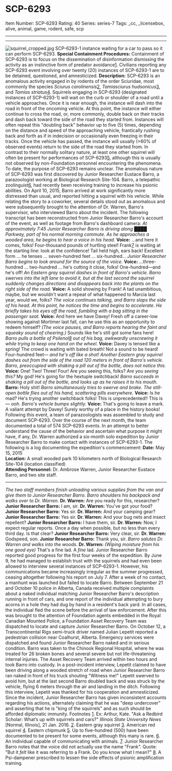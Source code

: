 # SCP-6293
Item Number: SCP-6293
Rating: 40
Series: series-7
Tags: _cc, _licensebox, alive, animal, game, rodent, safe, scp

---

* * *
![squirrel_cropped.jpg](https://scp-wiki.wdfiles.com/local--files/scp-6293/squirrel_cropped.jpg)
SCP-6293-1 instance waiting for a car to pass so it can perform SCP-6293.
**Special Containment Procedures:** Containment of SCP-6293 is to focus on the dissemination of disinformation dismissing the activity as an instinctive form of predator avoidance[1](javascript:;). Civilians reporting any SCP-6293 event involving over twenty (20) instances of SCP-6293-1 are to be detained, questioned, and amnesticized.
**Description:** SCP-6293 is an anomalous activity engaged in by rodents of the order Sciuridae, most commonly the species _Sciurus carolinensis_[2](javascript:;), _Tamiasciurus hudsonicus_[3](javascript:;), and _Tamias striatus_[4](javascript:;).
Squirrels engaging in SCP-6293 (designated instances of SCP-6293-1) will wait on the curb or shoulder of a road until a vehicle approaches. Once it is near enough, the instance will dash into the road in front of the oncoming vehicle. At this point, the instance will either continue to cross the road, or, more commonly, double back on their tracks and dash back toward the side of the road they started from. Instances will often repeat this "doubling back" behavior up to five (5) times, depending on the distance and speed of the approaching vehicle, frantically rushing back and forth as if in indecision or occasionally even freezing in their tracks. Once the vehicle has passed, the instance will usually (>60% of observed events) return to the side of the road they started from.
In contrast to their normally solitary nature, at least one other squirrel will often be present for performances of SCP-6293[5](javascript:;), although this is usually not observed by non-Foundation personnel encountering the phenomena.
To date, the purpose of SCP-6293 remains unclear.
The anomalous nature of SCP-6293 was first discovered by Junior Researcher Eustace Barro, a parazoologist working at Biological Research Site-104. Barro, a telepathic zoolinguist[6](javascript:;), had recently been receiving training to increase his psionic abilities. On April 10, 2015, Barro arrived at work significantly more distressed than usual, and reported hitting a squirrel with his vehicle. While relating the story to a coworker, several details stood out as anomalous and were subsequently brought to the attention of Dr. Warren, Barro's supervisor, who interviewed Barro about the incident.
The following transcript has been reconstructed from Junior Researcher Barro's account of the event, as well as footage from Barro's dashboard camera:
_At approximately 7:45 Junior Researcher Barro is driving along ████ Parkway, part of his normal morning commute. As he approaches a wooded area, he begins to hear a voice in his head._
**Voice:** …and here it comes, folks! Four-thousand pounds of hurtling steel! Frank[7](javascript:;) is waiting at the starting line: look at the confidence! Tail held high, ears back! Excellent form … he tenses … seven-hundred feet … six-hundred…
_Junior Researcher Barro begins to look around for the source of the voice._
**Voice:** …three-hundred … two-hundred … he's cutting it close, folks! One-hundred—and he's off!
_An Eastern gray squirrel dashes in front of Barro's vehicle. Barro swerves into the left lane to avoid it, but at the last second the squirrel suddenly changes directions and disappears back into the plants on the right side of the road._
**Voice:** A solid showing by Frank! A tad unambitious, maybe, but we wouldn't want a repeat of what happened to Marcia last year, would we, folks?
_The voice continues talking, and Barro slaps the side of his head. At this point, he notices the time and begins to accelerate. He briefly takes his eyes off the road, fumbling with a bag sitting in the passenger seat._
**Voice:** And here we have Davey! Fresh off a career-low showing against Mortimer last fall, can he use this as an opportunity to redeem himself? _(The voice pauses, and Barro reports hearing the faint and squeaky sound of cheering.)_ Sounds like he's still got some fans here!
_Barro pulls a bottle of Psilenol[8](javascript:;) out of his bag, awkwardly unscrewing it while trying to keep one hand on the wheel._
**Voice:** Davey is tensed like a spring! The crowd is waiting with bated breath! Not a sound to be heard! Four-hundred feet— _and he's off like a shot!_
_Another Eastern gray squirrel dashes out from the side of the road 120 meters in front of Barro's vehicle. Barro, preoccupied with shaking a pill out of the bottle, does not notice this._
**Voice:** One! Two! Three! Four! Are you seeing this, folks? _Are you seeing this?_ My god! He's going for the hextuple switchback!
_Barro succeeds in shaking a pill out of the bottle, and looks up as he raises it to his mouth._
**Barro:** Holy shit!
_Barro simultaneously tries to swerve and brake. The still-open bottle flies out of his hand, scattering pills everywhere._
**Voice:** Is he mad? He's trying another switchback folks! This is unprecedented!! This is— _ooh_.
_Barro's vehicle bumps slightly._
**Voice:** That's going to leave a mark. A valiant attempt by Davey! Surely worthy of a place in the history books!
Following this event, a team of parazoologists was assembled to study and document SCP-6293. Over the course of the next month, the team documented a total of 574 SCP-6293 events. In an attempt to better understand the cause of the behavior and ascertain what purpose it might have, if any, Dr. Warren authorized a six-month solo expedition by Junior Researcher Barro to make contact with instances of SCP-6293-1. The following is a log documenting the expedition's commencement:
**Date:** May 15, 2015  
**Location:** A small wooded park 10 kilometers north of Biological Research Site-104 (location classified)  
**Attending Personnel:** Dr. Ambrose Warren, Junior Researcher Eustace Barro, and two site staff.
* * *
_The two staff members finish unloading various supplies from the van and give them to Junior Researcher Barro. Barro shoulders his backpack and walks over to Dr. Warren._
**Dr. Warren:** Are you ready for this, researcher?
**Junior Researcher Barro:** I am, sir.
**Dr. Warren:** You've got your food?
**Junior Researcher Barro:** Yes sir.
**Dr. Warren:** And your camping gear?
**Junior Researcher Barro:** Yes sir.
**Dr. Warren:** And your bug nets and insect repellent?
**Junior Researcher Barro:** I have them, sir.
**Dr. Warren:** Now, I expect regular reports. Once a day when possible, but no less than every third day. Is that clear?
**Junior Researcher Barro:** Very clear, sir.
**Dr. Warren:** Godspeed, son.
**Junior Researcher Barro:** Thank you, sir.
_Barro salutes Dr. Warren and walks into the woods._
**Dr. Warren:** _(Wiping moisture from his one good eye)_ That's a fine lad. A _fine_ lad.
Junior Researcher Barro reported good progress for the first four weeks of the expedition. By June 9, he had managed to establish trust with the squirrels and had even been allowed to interview several instances of SCP-6293-1. However, his communications became increasingly irregular as the summer progressed, ceasing altogether following his report on July 7. After a week of no contact, a manhunt was launched but failed to locate Barro.
Between September 21 and October 10 police in Alberta, Canada received multiple complaints about a naked individual matching Junior Researcher Barro's description running in front of cars, and one report of the individual attempting to bury acorns in a hole they had dug by hand in a resident's back yard. In all cases, the individual fled the scene before the arrival of law enforcement. After this was brought to the attention of Foundation agents embedded in the Royal Canadian Mounted Police, a Foundation Asset Recovery Team was dispatched to locate and capture Junior Researcher Barro.
On October 12, a Transcontinental Rigs semi-truck driver named Julian Lepetit reported a pedestrian collision near Coalhurst, Alberta. Emergency services were dispatched and found Junior Researcher Barro naked and in serious condition. Barro was taken to the Chinook Regional Hospital, where he was treated for 26 broken bones and several severe but not life-threatening internal injuries. The Asset Recovery Team arrived within two hours and took Barro into custody.
In a post-incident interview, Lepetit claimed to have been driving along a wooded stretch of road when Junior Researcher Barro ran naked in front of his truck shouting "Witness me!" Lepetit swerved to avoid him, but at the last second Barro doubled back and was struck by the vehicle, flying 6 meters through the air and landing in the ditch. Following this interview, Lepetit was thanked for his cooperation and amnesticized.
Since the incident, Junior Researcher Barro has given inconsistent accounts regarding his actions, alternately claiming that he was "deep undercover" and asserting that he is "king of the squirrels" and as such should be afforded diplomatic immunity.
Footnotes
[1](javascript:;). Ex: Arthur, Kate. "Ask a Redbird Scholar: What’s up with squirrels and cars?" _Illinois State University News_ [Normal, Illinois], 21 Jan. 2016.
[2](javascript:;). Eastern gray squirrel
[3](javascript:;). American red squirrel
[4](javascript:;). Eastern chipmunk
[5](javascript:;). Up to five-hundred (500) have been documented to be present for some events, although this many is rare.
[6](javascript:;). An individual capable of communicating with animals.
[7](javascript:;). Junior Researcher Barro notes that the voice did not actually use the name "Frank". Quote: "But it _felt_ like it was referring to a Frank. Do you know what I mean?"
[8](javascript:;). A Psi-dampener prescribed to lessen the side effects of psionic amplification training.